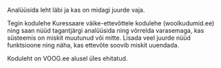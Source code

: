 Analüüsida leht läbi ja kas on midagi juurde vaja.

Tegin kodulehe Kuressaare väike-ettevõttele kodulehe (woolkudumid.ee) ning saan nüüd tagantjärgi analüüsida ning võrrelda varasemaga, kas süsteemis on miskit muutunud või mitte.
Lisada veel juurde nüüd funktsioone ning näha, kas ettevõte soovib miskit uuendada.

Koduleht on VOOG.ee alusel üles ehitatud.

